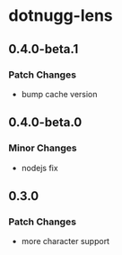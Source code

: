 # dotnugg-lens

## 0.4.0-beta.1

### Patch Changes

-   bump cache version

## 0.4.0-beta.0

### Minor Changes

-   nodejs fix

## 0.3.0

### Patch Changes

-   more character support
